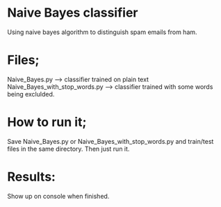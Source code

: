 # Naive Bayes classifier
Using naive bayes algorithm to distinguish spam emails from ham.

# Files;
Naive_Bayes.py  -->  classifier trained on plain text
Naive_Bayes_with_stop_words.py  -->  classifier trained with some words being exclulded.

# How to run it;
Save Naive_Bayes.py or Naive_Bayes_with_stop_words.py and train/test files in the same directory. Then just run it.

# Results:
Show up on console when finished. 
